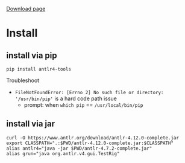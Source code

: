 [Download page](https://www.antlr.org/download.html)

# Install

## install via pip
```
pip install antlr4-tools
```

Troubleshoot
- `FileNotFoundError: [Errno 2] No such file or directory: '/usr/bin/pip'` is a hard code path issue
  - prompt: when `which pip` == `/usr/local/bin/pip`



## install via jar
```
curl -O https://www.antlr.org/download/antlr-4.12.0-complete.jar
export CLASSPATH=".:$PWD/antlr-4.12.0-complete.jar:$CLASSPATH"
alias antlr4="java -jar $PWD/antlr-4.7.2-complete.jar"
alias grun="java org.antlr.v4.gui.TestRig"
```

